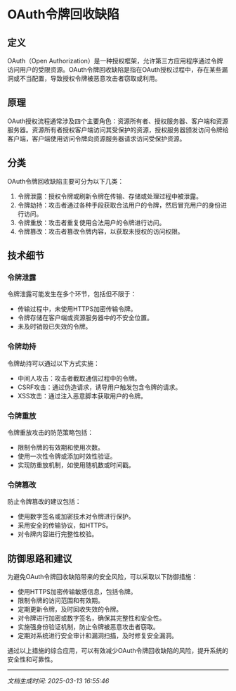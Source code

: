 # OAuth令牌回收缺陷

## 定义
OAuth（Open Authorization）是一种授权框架，允许第三方应用程序通过令牌访问用户的受限资源。OAuth令牌回收缺陷是指在OAuth授权过程中，存在某些漏洞或不当配置，导致授权令牌被恶意攻击者窃取或利用。

## 原理
OAuth授权流程通常涉及四个主要角色：资源所有者、授权服务器、客户端和资源服务器。资源所有者授权客户端访问其受保护的资源，授权服务器颁发访问令牌给客户端，客户端使用访问令牌向资源服务器请求访问受保护资源。

## 分类
OAuth令牌回收缺陷主要可分为以下几类：
1. 令牌泄露：授权令牌或刷新令牌在传输、存储或处理过程中被泄露。
2. 令牌劫持：攻击者通过各种手段获取合法用户的令牌，然后冒充用户的身份进行访问。
3. 令牌重放：攻击者重复使用合法用户的令牌进行访问。
4. 令牌篡改：攻击者篡改令牌内容，以获取未授权的访问权限。

## 技术细节
### 令牌泄露
令牌泄露可能发生在多个环节，包括但不限于：
- 传输过程中，未使用HTTPS加密传输令牌。
- 令牌存储在客户端或资源服务器中的不安全位置。
- 未及时销毁已失效的令牌。

### 令牌劫持
令牌劫持可以通过以下方式实施：
- 中间人攻击：攻击者截取通信过程中的令牌。
- CSRF攻击：通过伪造请求，诱导用户触发包含令牌的请求。
- XSS攻击：通过注入恶意脚本获取用户的令牌。

### 令牌重放
令牌重放攻击的防范策略包括：
- 限制令牌的有效期和使用次数。
- 使用一次性令牌或添加时效性验证。
- 实现防重放机制，如使用随机数或时间戳。

### 令牌篡改
防止令牌篡改的建议包括：
- 使用数字签名或加密技术对令牌进行保护。
- 采用安全的传输协议，如HTTPS。
- 对令牌内容进行完整性校验。

## 防御思路和建议
为避免OAuth令牌回收缺陷带来的安全风险，可以采取以下防御措施：
- 使用HTTPS加密传输敏感信息，包括令牌。
- 限制令牌的访问范围和有效期。
- 定期更新令牌，及时回收失效的令牌。
- 对令牌进行加密或数字签名，确保其完整性和安全性。
- 实施强身份验证机制，防止令牌被恶意攻击者窃取。
- 定期对系统进行安全审计和漏洞扫描，及时修复安全漏洞。

通过以上措施的综合应用，可以有效减少OAuth令牌回收缺陷的风险，提升系统的安全性和可靠性。

---

*文档生成时间: 2025-03-13 16:55:46*
